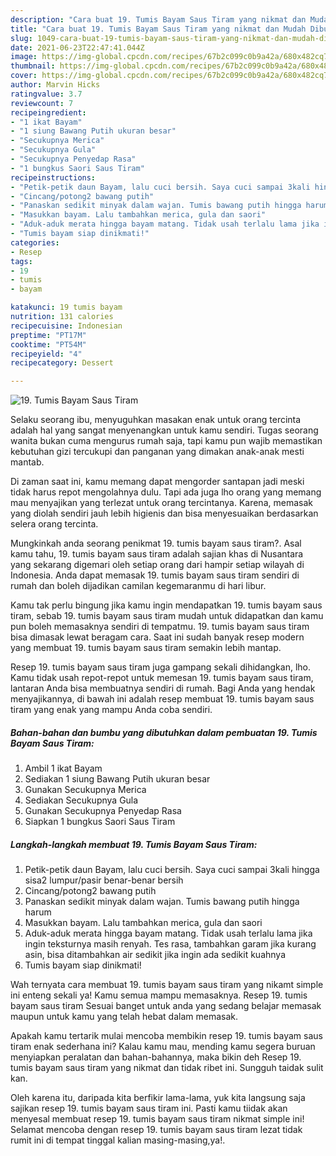 ```yaml
---
description: "Cara buat 19. Tumis Bayam Saus Tiram yang nikmat dan Mudah Dibuat"
title: "Cara buat 19. Tumis Bayam Saus Tiram yang nikmat dan Mudah Dibuat"
slug: 1049-cara-buat-19-tumis-bayam-saus-tiram-yang-nikmat-dan-mudah-dibuat
date: 2021-06-23T22:47:41.044Z
image: https://img-global.cpcdn.com/recipes/67b2c099c0b9a42a/680x482cq70/19-tumis-bayam-saus-tiram-foto-resep-utama.jpg
thumbnail: https://img-global.cpcdn.com/recipes/67b2c099c0b9a42a/680x482cq70/19-tumis-bayam-saus-tiram-foto-resep-utama.jpg
cover: https://img-global.cpcdn.com/recipes/67b2c099c0b9a42a/680x482cq70/19-tumis-bayam-saus-tiram-foto-resep-utama.jpg
author: Marvin Hicks
ratingvalue: 3.7
reviewcount: 7
recipeingredient:
- "1 ikat Bayam"
- "1 siung Bawang Putih ukuran besar"
- "Secukupnya Merica"
- "Secukupnya Gula"
- "Secukupnya Penyedap Rasa"
- "1 bungkus Saori Saus Tiram"
recipeinstructions:
- "Petik-petik daun Bayam, lalu cuci bersih. Saya cuci sampai 3kali hingga sisa2 lumpur/pasir benar-benar bersih"
- "Cincang/potong2 bawang putih"
- "Panaskan sedikit minyak dalam wajan. Tumis bawang putih hingga harum"
- "Masukkan bayam. Lalu tambahkan merica, gula dan saori"
- "Aduk-aduk merata hingga bayam matang. Tidak usah terlalu lama jika ingin teksturnya masih renyah. Tes rasa, tambahkan garam jika kurang asin, bisa ditambahkan air sedikit jika ingin ada sedikit kuahnya"
- "Tumis bayam siap dinikmati!"
categories:
- Resep
tags:
- 19
- tumis
- bayam

katakunci: 19 tumis bayam 
nutrition: 131 calories
recipecuisine: Indonesian
preptime: "PT17M"
cooktime: "PT54M"
recipeyield: "4"
recipecategory: Dessert

---
```



![19. Tumis Bayam Saus Tiram](https://img-global.cpcdn.com/recipes/67b2c099c0b9a42a/680x482cq70/19-tumis-bayam-saus-tiram-foto-resep-utama.jpg)

Selaku seorang ibu, menyuguhkan masakan enak untuk orang tercinta adalah hal yang sangat menyenangkan untuk kamu sendiri. Tugas seorang  wanita bukan cuma mengurus rumah saja, tapi kamu pun wajib memastikan kebutuhan gizi tercukupi dan panganan yang dimakan anak-anak mesti mantab.

Di zaman  saat ini, kamu memang dapat mengorder santapan jadi meski tidak harus repot mengolahnya dulu. Tapi ada juga lho orang yang memang mau menyajikan yang terlezat untuk orang tercintanya. Karena, memasak yang diolah sendiri jauh lebih higienis dan bisa menyesuaikan berdasarkan selera orang tercinta. 



Mungkinkah anda seorang penikmat 19. tumis bayam saus tiram?. Asal kamu tahu, 19. tumis bayam saus tiram adalah sajian khas di Nusantara yang sekarang digemari oleh setiap orang dari hampir setiap wilayah di Indonesia. Anda dapat memasak 19. tumis bayam saus tiram sendiri di rumah dan boleh dijadikan camilan kegemaranmu di hari libur.

Kamu tak perlu bingung jika kamu ingin mendapatkan 19. tumis bayam saus tiram, sebab 19. tumis bayam saus tiram mudah untuk didapatkan dan kamu pun boleh memasaknya sendiri di tempatmu. 19. tumis bayam saus tiram bisa dimasak lewat beragam cara. Saat ini sudah banyak resep modern yang membuat 19. tumis bayam saus tiram semakin lebih mantap.

Resep 19. tumis bayam saus tiram juga gampang sekali dihidangkan, lho. Kamu tidak usah repot-repot untuk memesan 19. tumis bayam saus tiram, lantaran Anda bisa membuatnya sendiri di rumah. Bagi Anda yang hendak menyajikannya, di bawah ini adalah resep membuat 19. tumis bayam saus tiram yang enak yang mampu Anda coba sendiri.

<!--inarticleads1-->

##### Bahan-bahan dan bumbu yang dibutuhkan dalam pembuatan 19. Tumis Bayam Saus Tiram:

1. Ambil 1 ikat Bayam
1. Sediakan 1 siung Bawang Putih ukuran besar
1. Gunakan Secukupnya Merica
1. Sediakan Secukupnya Gula
1. Gunakan Secukupnya Penyedap Rasa
1. Siapkan 1 bungkus Saori Saus Tiram




<!--inarticleads2-->

##### Langkah-langkah membuat 19. Tumis Bayam Saus Tiram:

1. Petik-petik daun Bayam, lalu cuci bersih. Saya cuci sampai 3kali hingga sisa2 lumpur/pasir benar-benar bersih
1. Cincang/potong2 bawang putih
1. Panaskan sedikit minyak dalam wajan. Tumis bawang putih hingga harum
1. Masukkan bayam. Lalu tambahkan merica, gula dan saori
1. Aduk-aduk merata hingga bayam matang. Tidak usah terlalu lama jika ingin teksturnya masih renyah. Tes rasa, tambahkan garam jika kurang asin, bisa ditambahkan air sedikit jika ingin ada sedikit kuahnya
1. Tumis bayam siap dinikmati!




Wah ternyata cara membuat 19. tumis bayam saus tiram yang nikamt simple ini enteng sekali ya! Kamu semua mampu memasaknya. Resep 19. tumis bayam saus tiram Sesuai banget untuk anda yang sedang belajar memasak maupun untuk kamu yang telah hebat dalam memasak.

Apakah kamu tertarik mulai mencoba membikin resep 19. tumis bayam saus tiram enak sederhana ini? Kalau kamu mau, mending kamu segera buruan menyiapkan peralatan dan bahan-bahannya, maka bikin deh Resep 19. tumis bayam saus tiram yang nikmat dan tidak ribet ini. Sungguh taidak sulit kan. 

Oleh karena itu, daripada kita berfikir lama-lama, yuk kita langsung saja sajikan resep 19. tumis bayam saus tiram ini. Pasti kamu tiidak akan menyesal membuat resep 19. tumis bayam saus tiram nikmat simple ini! Selamat mencoba dengan resep 19. tumis bayam saus tiram lezat tidak rumit ini di tempat tinggal kalian masing-masing,ya!.

